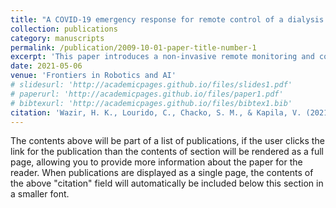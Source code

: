 ```yaml
---
title: "A COVID-19 emergency response for remote control of a dialysis machine with mobile HRI"
collection: publications
category: manuscripts
permalink: /publication/2009-10-01-paper-title-number-1
excerpt: 'This paper introduces a non-invasive remote monitoring and control system that retrofits dialysis machines with robotic manipulators, allowing healthcare workers to operate touchscreens via a live-streamed tablet or desktop interface. An accuracy evaluation and comparative user studies of touch- versus click-based modes showed similar low task loads and usability—with click interactions yielding more consistent performance—leading to proposed refinements that enhance visual fidelity and user experience.'
date: 2021-05-06
venue: 'Frontiers in Robotics and AI'
# slidesurl: 'http://academicpages.github.io/files/slides1.pdf'
# paperurl: 'http://academicpages.github.io/files/paper1.pdf'
# bibtexurl: 'http://academicpages.github.io/files/bibtex1.bib'
citation: 'Wazir, H. K., Lourido, C., Chacko, S. M., & Kapila, V. (2021).  &quot;A COVID-19 emergency response for remote control of a dialysis machine with mobile HRI. &quot; <i>Frontiers in Robotics and AI</i>, 8, 612855.'
---
```

The contents above will be part of a list of publications, if the user clicks the link for the publication than the contents of section will be rendered as a full page, allowing you to provide more information about the paper for the reader. When publications are displayed as a single page, the contents of the above "citation" field will automatically be included below this section in a smaller font.
